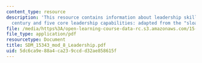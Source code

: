 ```yaml
---
content_type: resource
description: 'This resource contains information about leadership skills for the 21st
  century and five core leadership capabilities: adapted from the "sloan model".'
file: /media/https%3A/open-learning-course-data-rc.s3.amazonaws.com/15-343-managing-transformations-in-work-organizations-and-society-spring-2002/5dc6ca9e88a4ca239ccdd32ae858615f_SDM_15343_mod_8_Leadership.pdf
file_type: application/pdf
resourcetype: Document
title: SDM_15343_mod_8_Leadership.pdf
uid: 5dc6ca9e-88a4-ca23-9ccd-d32ae858615f
---
```

